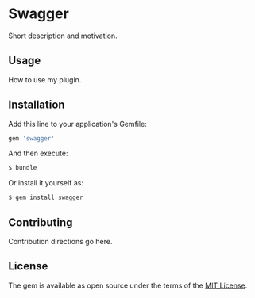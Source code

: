 # Swagger
Short description and motivation.

## Usage
How to use my plugin.

## Installation
Add this line to your application's Gemfile:

```ruby
gem 'swagger'
```

And then execute:
```bash
$ bundle
```

Or install it yourself as:
```bash
$ gem install swagger
```

## Contributing
Contribution directions go here.

## License
The gem is available as open source under the terms of the [MIT License](http://opensource.org/licenses/MIT).
